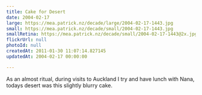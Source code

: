 ```yaml
---
title: Cake for Desert
date: 2004-02-17
large: https://mea.patrick.nz/decade/large/2004-02-17-1443.jpg
small: https://mea.patrick.nz/decade/small/2004-02-17-1443.jpg
smallRetina: https://mea.patrick.nz/decade/small/2004-02-17-1443@2x.jpg
flickrUrl: null
photoId: null
createdAt: 2011-01-30 11:07:14.827145
updatedAt: 2004-02-17 00:00:00

---
```

As an almost ritual, during visits to Auckland I try and have lunch with Nana, todays desert was this slightly blurry cake.
